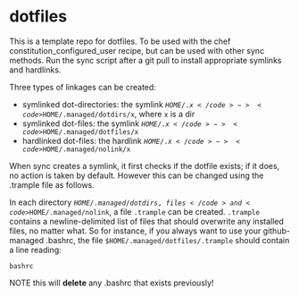 dotfiles
========

This is a template repo for dotfiles. To be used with the chef
constitution_configured_user recipe, but can be used with other
sync methods. Run the sync script after a git pull to install
appropriate symlinks and hardlinks.

Three types of linkages can be created:
* symlinked dot-directories: the symlink <code>$HOME/.x</code> -> <code>$HOME/.managed/dotdirs/x</code>, where <code>x</code> is a dir
* symlinked dot-files: the symlink <code>$HOME/.x</code> -> <code>$HOME/.managed/dotfiles/x</code>
* hardlinked dot-files: the hardlink <code>$HOME/.x</code> -> <code>$HOME/.managed/nolink/x</code>

When sync creates a symlink, it first checks if the dotfile exists; if it does, no action is taken
by default. However this can be changed using the .trample file as follows.

In each directory <code>$HOME/.managed/dot{dirs,files}</code> and <code>$HOME/.managed/nolink</code>, a file <code>.trample</code> can
be created. <code>.trample</code> contains a newline-delimited list of files that should overwrite any installed
files, no matter what. So for instance, if you always want to use your github-managed .bashrc, the
file <code>$HOME/.managed/dotfiles/.trample</code> should contain a line reading:

    bashrc

NOTE this will **delete** any .bashrc that exists previously!